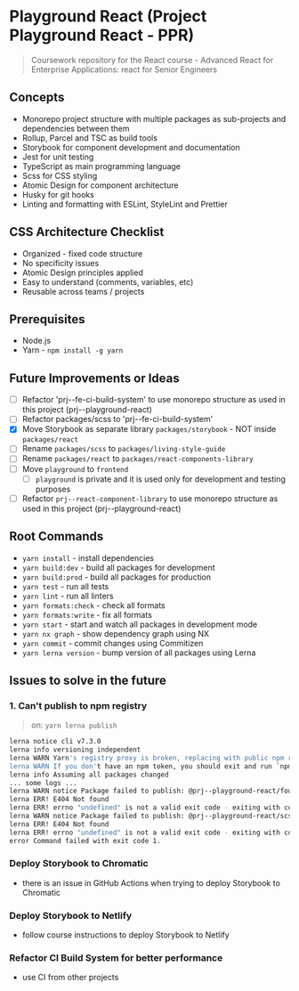 # Playground React (Project Playground React - PPR)

> Coursework repository for the React course - Advanced React for Enterprise Applications: react for Senior Engineers

## Concepts

-   Monorepo project structure with multiple packages as sub-projects and dependencies between them
-   Rollup, Parcel and TSC as build tools
-   Storybook for component development and documentation
-   Jest for unit testing
-   TypeScript as main programming language
-   Scss for CSS styling
-   Atomic Design for component architecture
-   Husky for git hooks
-   Linting and formatting with ESLint, StyleLint and Prettier

## CSS Architecture Checklist

-   Organized - fixed code structure
-   No specificity issues
-   Atomic Design principles applied
-   Easy to understand (comments, variables, etc)
-   Reusable across teams / projects

## Prerequisites

-   Node.js
-   Yarn - `npm install -g yarn`

## Future Improvements or Ideas

-   [ ] Refactor 'prj--fe-ci-build-system' to use monorepo structure as used in this project (prj--playground-react)
-   [ ] Refactor packages/scss to 'prj--fe-ci-build-system'
-   [x] Move Storybook as separate library `packages/storybook` - NOT inside `packages/react`
-   [ ] Rename `packages/scss` to `packages/living-style-guide`
-   [ ] Rename `packages/react` to `packages/react-components-library`
-   [ ] Move `playground` to `frontend`
    -   [ ] `playground` is private and it is used only for development and testing purposes
-   [ ] Refactor `prj--react-component-library` to use monorepo structure as used in this project (prj--playground-react)

## Root Commands

-   `yarn install` - install dependencies
-   `yarn build:dev` - build all packages for development
-   `yarn build:prod` - build all packages for production
-   `yarn test` - run all tests
-   `yarn lint` - run all linters
-   `yarn formats:check` - check all formats
-   `yarn formats:write` - fix all formats
-   `yarn start` - start and watch all packages in development mode
-   `yarn nx graph` - show dependency graph using NX
-   `yarn commit` - commit changes using Commitizen
-   `yarn lerna version` - bump version of all packages using Lerna

## Issues to solve in the future

### 1. Can't publish to npm registry

> on: `yarn lerna publish`

```bash
lerna notice cli v7.3.0
lerna info versioning independent
lerna WARN Yarn's registry proxy is broken, replacing with public npm registry
lerna WARN If you don't have an npm token, you should exit and run `npm login`
lerna info Assuming all packages changed
... some logs ...
lerna WARN notice Package failed to publish: @prj--playground-react/foundation
lerna ERR! E404 Not found
lerna ERR! errno "undefined" is not a valid exit code - exiting with code 1
lerna WARN notice Package failed to publish: @prj--playground-react/scss
lerna ERR! E404 Not found
lerna ERR! errno "undefined" is not a valid exit code - exiting with code 1
error Command failed with exit code 1.
```

### Deploy Storybook to Chromatic

-   there is an issue in GitHub Actions when trying to deploy Storybook to Chromatic

### Deploy Storybook to Netlify

-   follow course instructions to deploy Storybook to Netlify

### Refactor CI Build System for better performance

-   use CI from other projects
